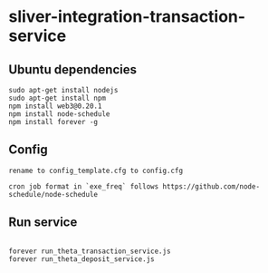 # sliver-integration-transaction-service

## Ubuntu dependencies

```
sudo apt-get install nodejs
sudo apt-get install npm
npm install web3@0.20.1
npm install node-schedule
npm install forever -g

```

## Config

```
rename to config_template.cfg to config.cfg

cron job format in `exe_freq` follows https://github.com/node-schedule/node-schedule

```

## Run service

```

forever run_theta_transaction_service.js
forever run_theta_deposit_service.js

```
